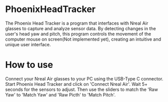 # PhoenixHeadTracker
The Phoenix Head Tracker is a program that interfaces with Nreal Air glasses to capture and analyze sensor data. By detecting changes in the user's head yaw and pitch, this program controls the movement of the computer mouse on screen(Not implemented yet), creating an intuitive and unique user interface.

# How to use
Connect your Nreal Air glasses to your PC using the USB-Type C connector. Start Phoenix Head Tracker and click on 'Connect Nreal Air'. Wait 5+ seconds for the sensors to adjust. Then use the sliders to match the 'Raw Yaw' to 'Match Yaw' and 'Raw Picth' to 'Match Pitch'. 
